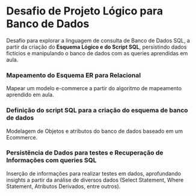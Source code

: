# Desafio de Projeto Lógico para Banco de Dados
Desafio para explorar a linguagem de consulta de Banco de Dados SQL, a partir da criação do **Esquema Lógico e do Script SQL**, persistindo dados fictícios e manipulando o banco de dados com as queries aprendidas em aula.


### Mapeamento do Esquema ER para Relacional
Mapear um modelo e-commerce a partir do algoritmo de mapeamento aprendido em aula.

### Definição do script SQL para a criação do esquema de banco de dados
Modelagem de Objetos e atributos do banco de dados baseado em um Ecommerce.

### Persistência de Dados para testes e Recuperação de Informações com queries SQL
Inserção de informações para realizar testes em dados, aprofundando insights a partir da análise de diversos dados (Select Statement, Where Statement, Atributos Derivados, entre outros).
